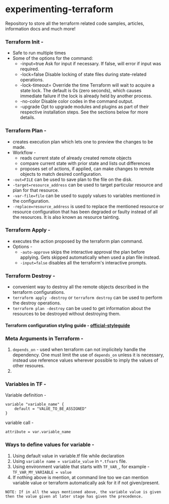 # experimenting-terraform
Repository to store all the terraform related code samples, articles, information docs and much more!

### Terraform Init -
- Safe to run multiple times
- Some of the options for the command:
	- -input=true Ask for input if necessary. If false, will error if input was required.
	- -lock=false Disable locking of state files during state-related operations.
	- -lock-timeout=<duration> Override the time Terraform will wait to acquire a state lock. The default is 0s (zero seconds), which causes immediate failure if the lock is already held by another process.
	- -no-color Disable color codes in the command output.
 	- -upgrade Opt to upgrade modules and plugins as part of their respective installation steps. See the sections below for more details.
 
### Terraform Plan -
- creates execution plan which lets one to preview the changes to be made.
- Workflow -
  	- reads current state of already created remote objects
  	- compare current state with prior state and lists out differences
  	- proposes set of actions, if applied, can make changes to remote objects to match desired configuration.
- `-out=FILE` can be used to save plan to the file on the disk.
- `-target=resource_address` can be used to target particular resource and plan for that resource.
- `-var-file=file` can be used to supply values to variables mentioned in the configuration.
- `-replace=resource_address` is used to replace the mentioned resource or resource configuration that has been degraded or faulty instead of all the resources. It is also known as resource tainting.

### Terraform Apply - 
- executes the action proposed by the terraform plan command.
- Options -
	- `-auto-approve` skips the interactive approval the plan before applying. Gets skipped automatically when used a plan file instead.
 	- `-input=false` disables all the terraform's interactive prompts.
    
### Terraform Destroy - 
- convenient way to destroy all the remote objects described in the terraform configurations.
- `terraform apply -destroy` or `terraform destroy` can be used to perform the destroy operations.
- `terraform plan -destroy` can be used to get information about the resources to be destroyed without destroying them.

#### Terraform configuration styling guide - [official-styleguide](https://developer.hashicorp.com/terraform/language/style)

### Meta Arguments in Terraform - 
1. `depends_on` - used when terraform can not implicitely handle the dependency. One must limit the use of `depends_on` unless it is necessary, instead use reference values wherever possible to imply the values of other resoures.
2. 
  
### Variables in TF - 
Variable definition - 
```
variable "variable_name" {
	default = "VALUE_TO_BE_ASSIGNED"
}
```

variable call - 
```
attribute = var.variable_name
```

### Ways to define values for variable - 
1. Using default value in variable.tf file while declaration
2. Using `variable name = variable_value` in `*.tfvars` file.
3. Using environment variable that starts with `TF_VAR_`, for example - `TF_VAR_MY_VARIABLE = value`
4. If nothing above is mention, at command line too we can mention variable value or terraform automatically ask for it if not given/present. 

```
NOTE: If in all the ways mentioned above, the variable value is given then the value given at later stage has given the precedence. 
```
